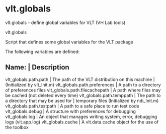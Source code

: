 # vlt.globals

  vlt.globals - define global variables for VLT (VH Lab tools)
 
  vlt.globals
   
  Script that defines some global variables for the VLT package
 
  The following variables are defined:
  
  Name:                            | Description
  -------------------------------------------------------------------------
  vlt_globals.path.path            | The path of the VLT distribution on this machine
                                   |   (Initialized by vlt_Init.m)
  vlt_globals.path.preferences     | A path to a directory of preferences files
  vlt_globals.path.filecachepath   | A path where files may be cached (not deleted every time)
  vlt_globals.path.temppath        | The path to a directory that may be used for
                                   |   temporary files (Initialized by ndi_Init.m)
  vlt_globals.path.testpath        | A path to a safe place to run test code
  vlt_globals.debug                | A structure with preferences for debugging
  vlt_globals.log                  | An object that manages writing system, error, debugging logs (vlt.app.log)
  vlt_globals.cache                | A vlt.data.cache object for the use of the toolbox
